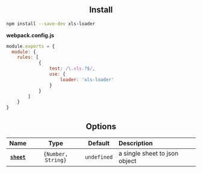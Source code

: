 
<h2 align="center">Install</h2>

```bash
npm install --save-dev xls-loader
```

**webpack.config.js**
```js
module.exports = {
  module: {
    rules: [
            {
                test: /\.xls.?$/,
                use: {
                    loader: 'xls-loader'
                }
            }
        ]
    }
}
```

<h2 align="center">Options</h2>

|Name|Type|Default|Description|
|:--:|:--:|:-----:|:----------|
|**[`sheet`](#sheet)**|`{Number, String}`|`undefined`|a single sheet to json object|
